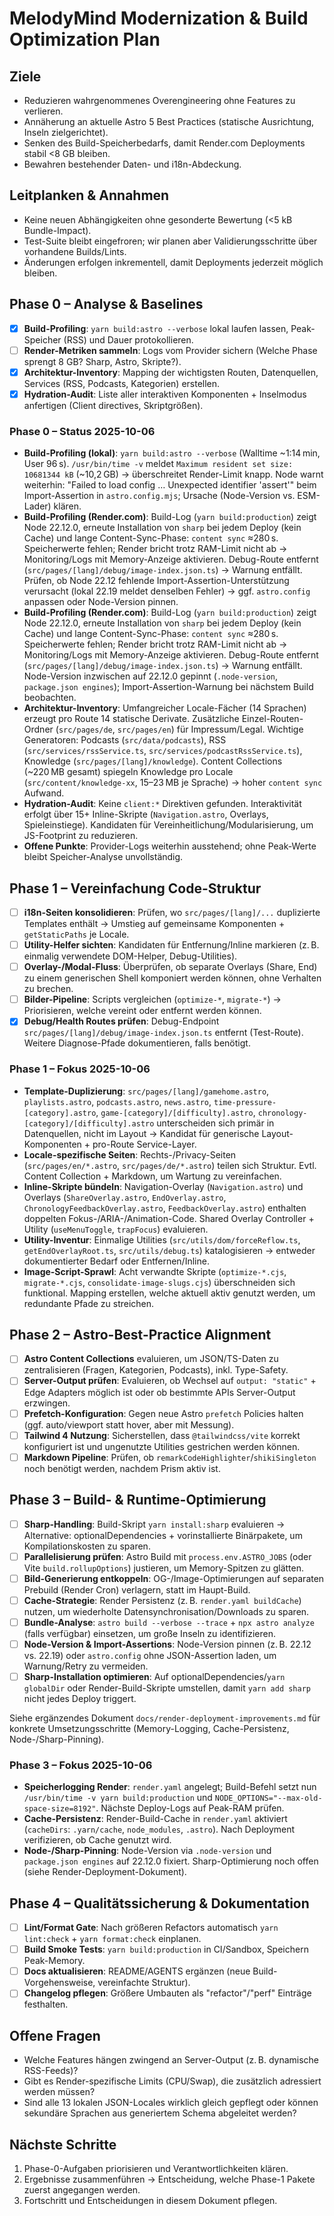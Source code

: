 # MelodyMind Modernization & Build Optimization Plan

## Ziele

- Reduzieren wahrgenommenes Overengineering ohne Features zu verlieren.
- Annäherung an aktuelle Astro 5 Best Practices (statische Ausrichtung, Inseln zielgerichtet).
- Senken des Build-Speicherbedarfs, damit Render.com Deployments stabil <8 GB bleiben.
- Bewahren bestehender Daten- und i18n-Abdeckung.

## Leitplanken & Annahmen

- Keine neuen Abhängigkeiten ohne gesonderte Bewertung (<5 kB Bundle-Impact).
- Test-Suite bleibt eingefroren; wir planen aber Validierungsschritte über vorhandene Builds/Lints.
- Änderungen erfolgen inkrementell, damit Deployments jederzeit möglich bleiben.

## Phase 0 – Analyse & Baselines

- [x] **Build-Profiling**: `yarn build:astro --verbose` lokal laufen lassen, Peak-Speicher (RSS) und
      Dauer protokollieren.
- [ ] **Render-Metriken sammeln**: Logs vom Provider sichern (Welche Phase sprengt 8 GB? Sharp,
      Astro, Skripte?).
- [x] **Architektur-Inventory**: Mapping der wichtigsten Routen, Datenquellen, Services (RSS,
      Podcasts, Kategorien) erstellen.
- [x] **Hydration-Audit**: Liste aller interaktiven Komponenten + Inselmodus anfertigen (Client
      directives, Skriptgrößen).

### Phase 0 – Status 2025-10-06

- **Build-Profiling (lokal)**: `yarn build:astro --verbose` (Walltime ~1:14 min, User 96 s).
  `/usr/bin/time -v` meldet `Maximum resident set size: 10681344 kB` (~10,2 GB) → überschreitet
  Render-Limit knapp. Node warnt weiterhin: "Failed to load config … Unexpected identifier 'assert'"
  beim Import-Assertion in `astro.config.mjs`; Ursache (Node-Version vs. ESM-Lader) klären.
- **Build-Profiling (Render.com)**: Build-Log (`yarn build:production`) zeigt Node 22.12.0, erneute
  Installation von `sharp` bei jedem Deploy (kein Cache) und lange Content-Sync-Phase:
  `content sync` ≈280 s. Speicherwerte fehlen; Render bricht trotz RAM-Limit nicht ab →
  Monitoring/Logs mit Memory-Anzeige aktivieren. Debug-Route entfernt
  (`src/pages/[lang]/debug/image-index.json.ts`) → Warnung entfällt. Prüfen, ob Node 22.12 fehlende
  Import-Assertion-Unterstützung verursacht (lokal 22.19 meldet denselben Fehler) → ggf.
  `astro.config` anpassen oder Node-Version pinnen.
- **Build-Profiling (Render.com)**: Build-Log (`yarn build:production`) zeigt Node 22.12.0, erneute
  Installation von `sharp` bei jedem Deploy (kein Cache) und lange Content-Sync-Phase:
  `content sync` ≈280 s. Speicherwerte fehlen; Render bricht trotz RAM-Limit nicht ab →
  Monitoring/Logs mit Memory-Anzeige aktivieren. Debug-Route entfernt
  (`src/pages/[lang]/debug/image-index.json.ts`) → Warnung entfällt. Node-Version inzwischen auf
  22.12.0 gepinnt (`.node-version`, `package.json engines`); Import-Assertion-Warnung bei nächstem
  Build beobachten.
- **Architektur-Inventory**: Umfangreicher Locale-Fächer (14 Sprachen) erzeugt pro Route 14
  statische Derivate. Zusätzliche Einzel-Routen-Ordner (`src/pages/de`, `src/pages/en`) für
  Impressum/Legal. Wichtige Generatoren: Podcasts (`src/data/podcasts`), RSS
  (`src/services/rssService.ts`, `src/services/podcastRssService.ts`), Knowledge
  (`src/pages/[lang]/knowledge`). Content Collections (~220 MB gesamt) spiegeln Knowledge pro Locale
  (`src/content/knowledge-xx`, 15–23 MB je Sprache) → hoher `content sync` Aufwand.
- **Hydration-Audit**: Keine `client:*` Direktiven gefunden. Interaktivität erfolgt über 15+
  Inline-Skripte (`Navigation.astro`, Overlays, Spieleinstiege). Kandidaten für
  Vereinheitlichung/Modularisierung, um JS-Footprint zu reduzieren.
- **Offene Punkte**: Provider-Logs weiterhin ausstehend; ohne Peak-Werte bleibt Speicher-Analyse
  unvollständig.

## Phase 1 – Vereinfachung Code-Struktur

- [ ] **i18n-Seiten konsolidieren**: Prüfen, wo `src/pages/[lang]/...` duplizierte Templates enthält
      → Umstieg auf gemeinsame Komponenten + `getStaticPaths` je Locale.
- [ ] **Utility-Helfer sichten**: Kandidaten für Entfernung/Inline markieren (z. B. einmalig
      verwendete DOM-Helper, Debug-Utilities).
- [ ] **Overlay-/Modal-Fluss**: Überprüfen, ob separate Overlays (Share, End) zu einem generischen
      Shell komponiert werden können, ohne Verhalten zu brechen.
- [ ] **Bilder-Pipeline**: Scripts vergleichen (`optimize-*`, `migrate-*`) → Priorisieren, welche
      vereint oder entfernt werden können.
- [x] **Debug/Health Routes prüfen**: Debug-Endpoint `src/pages/[lang]/debug/image-index.json.ts`
      entfernt (Test-Route). Weitere Diagnose-Pfade dokumentieren, falls benötigt.

### Phase 1 – Fokus 2025-10-06

- **Template-Duplizierung**: `src/pages/[lang]/gamehome.astro`, `playlists.astro`, `podcasts.astro`,
  `news.astro`, `time-pressure-[category].astro`, `game-[category]/[difficulty].astro`,
  `chronology-[category]/[difficulty].astro` unterscheiden sich primär in Datenquellen, nicht im
  Layout → Kandidat für generische Layout-Komponenten + pro-Route Service-Layer.
- **Locale-spezifische Seiten**: Rechts-/Privacy-Seiten (`src/pages/en/*.astro`,
  `src/pages/de/*.astro`) teilen sich Struktur. Evtl. Content Collection + Markdown, um Wartung zu
  vereinfachen.
- **Inline-Skripte bündeln**: Navigation-Overlay (`Navigation.astro`) und Overlays
  (`ShareOverlay.astro`, `EndOverlay.astro`, `ChronologyFeedbackOverlay.astro`,
  `FeedbackOverlay.astro`) enthalten doppelten Fokus-/ARIA-/Animation-Code. Shared Overlay
  Controller + Utility (`useMenuToggle`, `trapFocus`) evaluieren.
- **Utility-Inventur**: Einmalige Utilities (`src/utils/dom/forceReflow.ts`, `getEndOverlayRoot.ts`,
  `src/utils/debug.ts`) katalogisieren → entweder dokumentierter Bedarf oder Entfernen/Inline.
- **Image-Script-Sprawl**: Acht verwandte Skripte (`optimize-*.cjs`, `migrate-*.cjs`,
  `consolidate-image-slugs.cjs`) überschneiden sich funktional. Mapping erstellen, welche aktuell
  aktiv genutzt werden, um redundante Pfade zu streichen.

## Phase 2 – Astro-Best-Practice Alignment

- [ ] **Astro Content Collections** evaluieren, um JSON/TS-Daten zu zentralisieren (Fragen,
      Kategorien, Podcasts), inkl. Type-Safety.
- [ ] **Server-Output prüfen**: Evaluieren, ob Wechsel auf `output: "static"` + Edge Adapters
      möglich ist oder ob bestimmte APIs Server-Output erzwingen.
- [ ] **Prefetch-Konfiguration**: Gegen neue Astro `prefetch` Policies halten (ggf. auto/viewport
      statt hover, aber mit Messung).
- [ ] **Tailwind 4 Nutzung**: Sicherstellen, dass `@tailwindcss/vite` korrekt konfiguriert ist und
      ungenutzte Utilities gestrichen werden können.
- [ ] **Markdown Pipeline**: Prüfen, ob `remarkCodeHighlighter`/`shikiSingleton` noch benötigt
      werden, nachdem Prism aktiv ist.

## Phase 3 – Build- & Runtime-Optimierung

- [ ] **Sharp-Handling**: Build-Skript `yarn install:sharp` evaluieren → Alternative:
      optionalDependencies + vorinstallierte Binärpakete, um Kompilationskosten zu sparen.
- [ ] **Parallelisierung prüfen**: Astro Build mit `process.env.ASTRO_JOBS` (oder Vite
      `build.rollupOptions`) justieren, um Memory-Spitzen zu glätten.
- [ ] **Bild-Generierung entkoppeln**: OG-/Image-Optimierungen auf separaten Prebuild (Render Cron)
      verlagern, statt im Haupt-Build.
- [ ] **Cache-Strategie**: Render Persistenz (z. B. `render.yaml buildCache`) nutzen, um wiederholte
      Datensynchronisation/Downloads zu sparen.
- [ ] **Bundle-Analyse**: `astro build --verbose --trace` + `npx astro analyze` (falls verfügbar)
      einsetzen, um große Inseln zu identifizieren.
- [ ] **Node-Version & Import-Assertions**: Node-Version pinnen (z. B. 22.12 vs. 22.19) oder
      `astro.config` ohne JSON-Assertion laden, um Warnung/Retry zu vermeiden.
- [ ] **Sharp-Installation optimieren**: Auf optionalDependencies/`yarn globalDir` oder
      Render-Build-Skripte umstellen, damit `yarn add sharp` nicht jedes Deploy triggert.

Siehe ergänzendes Dokument `docs/render-deployment-improvements.md` für konkrete Umsetzungsschritte
(Memory-Logging, Cache-Persistenz, Node-/Sharp-Pinning).

### Phase 3 – Fokus 2025-10-06

- **Speicherlogging Render**: `render.yaml` angelegt; Build-Befehl setzt nun
  `/usr/bin/time -v yarn build:production` und `NODE_OPTIONS="--max-old-space-size=8192"`. Nächste
  Deploy-Logs auf Peak-RAM prüfen.
- **Cache-Persistenz**: Render-Build-Cache in `render.yaml` aktiviert (`cacheDirs`: `.yarn/cache`,
  `node_modules`, `.astro`). Nach Deployment verifizieren, ob Cache genutzt wird.
- **Node-/Sharp-Pinning**: Node-Version via `.node-version` und `package.json engines` auf 22.12.0
  fixiert. Sharp-Optimierung noch offen (siehe Render-Deployment-Dokument).

## Phase 4 – Qualitätssicherung & Dokumentation

- [ ] **Lint/Format Gate**: Nach größeren Refactors automatisch `yarn lint:check` +
      `yarn format:check` einplanen.
- [ ] **Build Smoke Tests**: `yarn build:production` in CI/Sandbox, Speichern Peak-Memory.
- [ ] **Docs aktualisieren**: README/AGENTS ergänzen (neue Build-Vorgehensweise, vereinfachte
      Struktur).
- [ ] **Changelog pflegen**: Größere Umbauten als "refactor"/"perf" Einträge festhalten.

## Offene Fragen

- Welche Features hängen zwingend an Server-Output (z. B. dynamische RSS-Feeds)?
- Gibt es Render-spezifische Limits (CPU/Swap), die zusätzlich adressiert werden müssen?
- Sind alle 13 lokalen JSON-Locales wirklich gleich gepflegt oder können sekundäre Sprachen aus
  generiertem Schema abgeleitet werden?

## Nächste Schritte

1. Phase-0-Aufgaben priorisieren und Verantwortlichkeiten klären.
2. Ergebnisse zusammenführen → Entscheidung, welche Phase-1 Pakete zuerst angegangen werden.
3. Fortschritt und Entscheidungen in diesem Dokument pflegen.
